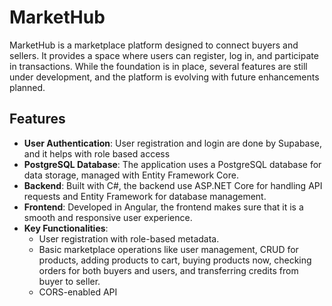 # MarketHub

MarketHub is a marketplace platform designed to connect buyers and sellers. It provides a space where users can register, log in, and participate in transactions. While the foundation is in place, several features are still under development, and the platform is evolving with future enhancements planned.

## Features

- **User Authentication**: User registration and login are done by Supabase, and it helps with role based access
- **PostgreSQL Database**: The application uses a PostgreSQL database for data storage, managed with Entity Framework Core.
- **Backend**: Built with C#, the backend use ASP.NET Core for handling API requests and Entity Framework for database management.
- **Frontend**: Developed in Angular, the frontend makes sure that it is a smooth and responsive user experience.
- **Key Functionalities**:
  - User registration with role-based metadata.
  - Basic marketplace operations like user management, CRUD for products, adding products to cart, buying products now, checking orders for both buyers and users, and transferring credits from buyer to seller.
  - CORS-enabled API 
